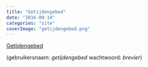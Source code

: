 ```yaml
---
title: "Getijdengebed"
date: "2016-09-14"
categories: "site"
coverImage: "getijdengebed.png"
---
```


[Getijdengebed](http://www.tiltenberg.org/getijdengebed/login.php)

<!--more-->

(gebruikersnaam: _getijdengebed_ wachtwoord: _brevier_)
